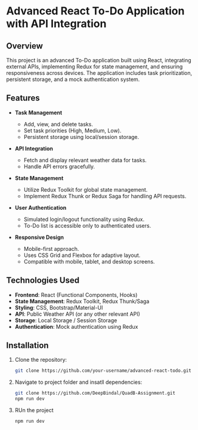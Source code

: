 # Advanced React To-Do Application with API Integration

## Overview

This project is an advanced To-Do application built using React, integrating external APIs, implementing Redux for state management, and ensuring responsiveness across devices. The application includes task prioritization, persistent storage, and a mock authentication system.

## Features

- **Task Management**
  - Add, view, and delete tasks.
  - Set task priorities (High, Medium, Low).
  - Persistent storage using local/session storage.
  
- **API Integration**
  - Fetch and display relevant weather data for tasks.
  - Handle API errors gracefully.

- **State Management**
  - Utilize Redux Toolkit for global state management.
  - Implement Redux Thunk or Redux Saga for handling API requests.

- **User Authentication**
  - Simulated login/logout functionality using Redux.
  - To-Do list is accessible only to authenticated users.

- **Responsive Design**
  - Mobile-first approach.
  - Uses CSS Grid and Flexbox for adaptive layout.
  - Compatible with mobile, tablet, and desktop screens.

## Technologies Used

- **Frontend**: React (Functional Components, Hooks)
- **State Management**: Redux Toolkit, Redux Thunk/Saga
- **Styling**: CSS, Bootstrap/Material-UI
- **API**: Public Weather API (or any other relevant API)
- **Storage**: Local Storage / Session Storage
- **Authentication**: Mock authentication using Redux

## Installation

1. Clone the repository:

   ```bash
   git clone https://github.com/your-username/advanced-react-todo.git

2. Navigate to project folder and insatll dependencies:

   ```bash
   git clone https://github.com/DeepBindal/QuadB-Assignment.git
   npm run dev
   
3. RUn the project
   ```bash
   npm run dev
